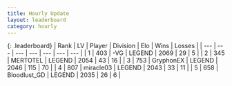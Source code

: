```yaml
---
title: Hourly Update
layout: leaderboard
category: hourly
---
```


{: .leaderboard}
| Rank | LV | Player | Division | Elo | Wins | Losses |
| --- | --- | --- | --- | --- | --- | --- |
| <span data-change="0">1</span> | 403 | <span title="ID: 92077">-VG</span> | LEGEND | <span data-change="0">2069</span> | <span data-change="0">29</span> | <span data-change="0">5</span> |
| <span data-change="0">2</span> | 345 | <span title="ID: 398821">MERTOTEL</span> | LEGEND | <span data-change="0">2054</span> | <span data-change="0">43</span> | <span data-change="0">16</span> |
| <span data-change="0">3</span> | 753 | <span title="ID: 315148">GryphonEX</span> | LEGEND | <span data-change="0">2046</span> | <span data-change="0">115</span> | <span data-change="0">70</span> |
| <span data-change="1">4</span> | 807 | <span title="ID: 416373">miracle03</span> | LEGEND | <span data-change="9">2043</span> | <span data-change="1">33</span> | <span data-change="0">11</span> |
| <span data-change="-1">5</span> | 658 | <span title="ID: 306145">Bloodlust_GD</span> | LEGEND | <span data-change="0">2035</span> | <span data-change="0">26</span> | <span data-change="0">6</span> |